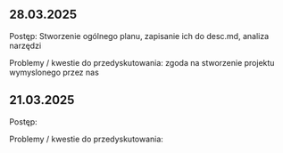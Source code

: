 ## 28.03.2025

Postęp: Stworzenie ogólnego planu, zapisanie ich do desc.md, analiza narzędzi

Problemy / kwestie do przedyskutowania: zgoda na stworzenie projektu wymyslonego przez nas

## 21.03.2025

Postęp:

Problemy / kwestie do przedyskutowania:
